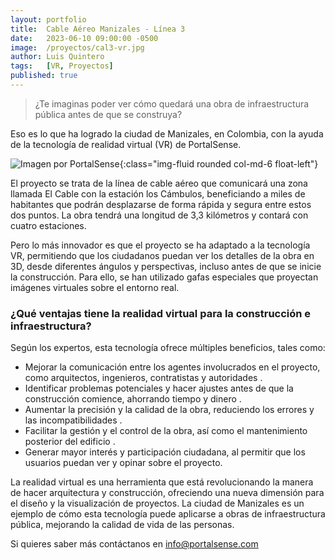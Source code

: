 ```yaml
---
layout: portfolio
title:  Cable Aéreo Manizales - Línea 3
date:   2023-06-10 09:00:00 -0500
image:  /proyectos/cal3-vr.jpg
author: Luis Quintero
tags:   [VR, Proyectos]
published: true
---
```



> ¿Te imaginas poder ver cómo quedará una obra de infraestructura pública antes de que se construya? 

Eso es lo que ha logrado la ciudad de Manizales, en Colombia, con la ayuda de la tecnología de realidad virtual (VR) de PortalSense.

![Imagen por PortalSense]({{site.baseurl}}/assets/images/portfolio/proyectos/cal3-vr.jpg){:class="img-fluid rounded col-md-6 float-left"}

El proyecto se trata de la línea de cable aéreo que comunicará una zona llamada El Cable con la estación los Cámbulos, beneficiando a miles de habitantes que podrán desplazarse de forma rápida y segura entre estos dos puntos. La obra tendrá una longitud de 3,3 kilómetros y contará con cuatro estaciones.

Pero lo más innovador es que el proyecto se ha adaptado a la tecnología VR, permitiendo que los ciudadanos puedan ver los detalles de la obra en 3D, desde diferentes ángulos y perspectivas, incluso antes de que se inicie la construcción. Para ello, se han utilizado gafas especiales que proyectan imágenes virtuales sobre el entorno real.

### ¿Qué ventajas tiene la realidad virtual para la construcción e infraestructura? 

Según los expertos, esta tecnología ofrece múltiples beneficios, tales como:

- Mejorar la comunicación entre los agentes involucrados en el proyecto, como arquitectos, ingenieros, contratistas y autoridades .
- Identificar problemas potenciales y hacer ajustes antes de que la construcción comience, ahorrando tiempo y dinero .
- Aumentar la precisión y la calidad de la obra, reduciendo los errores y las incompatibilidades .
- Facilitar la gestión y el control de la obra, así como el mantenimiento posterior del edificio .
- Generar mayor interés y participación ciudadana, al permitir que los usuarios puedan ver y opinar sobre el proyecto.

La realidad virtual es una herramienta que está revolucionando la manera de hacer arquitectura y construcción, ofreciendo una nueva dimensión para el diseño y la visualización de proyectos. La ciudad de Manizales es un ejemplo de cómo esta tecnología puede aplicarse a obras de infraestructura pública, mejorando la calidad de vida de las personas.

Si quieres saber más contáctanos en <info@portalsense.com>

<!-- Ver [Fuente]...

[Fuente]: https://www.theengineer.co.uk/content/opinion/comment-the-digital-transformation-of-the-aec-industry -->